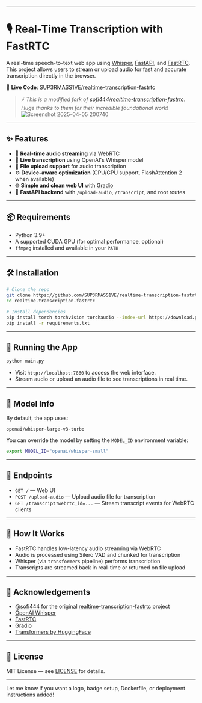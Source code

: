 
---

# 🎙️ Real-Time Transcription with FastRTC

A real-time speech-to-text web app using [Whisper](https://github.com/openai/whisper), [FastAPI](https://fastapi.tiangolo.com/), and [FastRTC](https://github.com/sofi444/fastrtc). This project allows users to stream or upload audio for fast and accurate transcription directly in the browser.

🔗 **Live Code**: [SUP3RMASS1VE/realtime-transcription-fastrtc](https://github.com/SUP3RMASS1VE/realtime-transcription-fastrtc)

> ⚡️ _This is a modified fork of [sofi444/realtime-transcription-fastrtc](https://github.com/sofi444/realtime-transcription-fastrtc). Huge thanks to them for their incredible foundational work!_
![Screenshot 2025-04-05 200740](https://github.com/user-attachments/assets/daf8e498-fef3-4d01-b5b6-b8fd700a953f)

---

## ✨ Features

- 🎤 **Real-time audio streaming** via WebRTC
- 📝 **Live transcription** using OpenAI's Whisper model
- 📂 **File upload support** for audio transcription
- ⚙️ **Device-aware optimization** (CPU/GPU support, FlashAttention 2 when available)
- 🌐 **Simple and clean web UI** with [Gradio](https://gradio.app/)
- 🚀 **FastAPI backend** with `/upload-audio`, `/transcript`, and root routes

---

## 📦 Requirements

- Python 3.9+
- A supported CUDA GPU (for optimal performance, optional)
- `ffmpeg` installed and available in your `PATH`

---

## 🛠️ Installation

```bash
# Clone the repo
git clone https://github.com/SUP3RMASS1VE/realtime-transcription-fastrtc.git
cd realtime-transcription-fastrtc

# Install dependencies
pip install torch torchvision torchaudio --index-url https://download.pytorch.org/whl/cu126
pip install -r requirements.txt
```

---

## 🚀 Running the App

```bash
python main.py
```

- Visit `http://localhost:7860` to access the web interface.
- Stream audio or upload an audio file to see transcriptions in real time.

---

## 🧠 Model Info

By default, the app uses:

```
openai/whisper-large-v3-turbo
```

You can override the model by setting the `MODEL_ID` environment variable:

```bash
export MODEL_ID="openai/whisper-small"
```

---

## 📡 Endpoints

- `GET /` — Web UI
- `POST /upload-audio` — Upload audio file for transcription
- `GET /transcript?webrtc_id=...` — Stream transcript events for WebRTC clients

---

## 🧩 How It Works

- FastRTC handles low-latency audio streaming via WebRTC
- Audio is processed using Silero VAD and chunked for transcription
- Whisper (via `transformers` pipeline) performs transcription
- Transcripts are streamed back in real-time or returned on file upload

---

## 🙏 Acknowledgements

- [@sofi444](https://github.com/sofi444) for the original [realtime-transcription-fastrtc](https://github.com/sofi444/realtime-transcription-fastrtc) project
- [OpenAI Whisper](https://github.com/openai/whisper)
- [FastRTC](https://github.com/sofi444/fastrtc)
- [Gradio](https://gradio.app/)
- [Transformers by HuggingFace](https://github.com/huggingface/transformers)

---

## 📄 License

MIT License — see [LICENSE](LICENSE) for details.

---

Let me know if you want a logo, badge setup, Dockerfile, or deployment instructions added!
